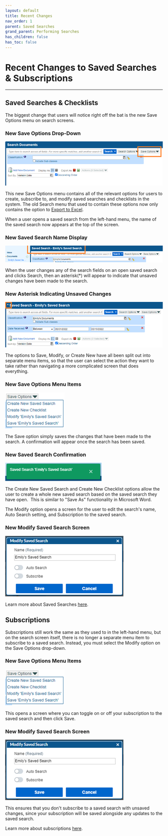 ```yaml
---
layout: default
title: Recent Changes
nav_order: 1
parent: Saved Searches
grand_parent: Performing Searches
has_children: false
has_toc: false
---
```

# Recent Changes to Saved Searches & Subscriptions
---
## Saved Searches & Checklists
The biggest change that users will notice right off the bat is the new Save Options menu on search screens.

### New Save Options Drop-Down  
![](../../../assets/images/new-save-options-drop-down.png)

This new Save Options menu contains all of the relevant options for users to create, subscribe to, and modify saved searches and checklists in the system. The old Search menu that used to contain these options now only contains the option to [Export to Excel](/docs/performing-searches/exporting-search-results).

When a user opens a saved search from the left-hand menu, the name of the saved search now appears at the top of the screen.

### New Saved Search Name Display  
![](/assets/images/new-saved-search-name.png)

When the user changes any of the search fields on an open saved search and clicks Search, then an asterisk(\*) will appear to indicate that unsaved changes have been made to the search.

### New Asterisk Indicating Unsaved Changes  
![](../../../assets/images/new-saved-search-asterisk.png)

The options to Save, Modify, or Create New have all been split out into separate menu items, so that the user can select the action they want to take rather than navigating a more complicated screen that does everything.

### New Save Options Menu Items  
![](/assets/images/new-saved-search-options.png)

The Save option simply saves the changes that have been made to the search. A confirmation will appear once the search has been saved.

### New Saved Search Confirmation  
![](/assets/images/new-saved-search-confirmation.png)

The Create New Saved Search and Create New Checklist options allow the user to create a whole new saved search based on the saved search they have open.  This is similar to "Save As" functionality in Microsoft Word.

The Modify option opens a screen for the user to edit the search's name, Auto Search setting, and Subscription to the saved search.

### New Modify Saved Search Screen  
![](/assets/images/new-modify-saved-search.png)

Learn more about Saved Searches [here](/docs/performing-searches/saved-search/).

## Subscriptions
Subscriptions still work the same as they used to in the left-hand menu, but on the search screen itself, there is no longer a separate menu item to subscribe to a saved search. Instead, you must select the Modify option on the Save Options drop-down.

### New Save Options Menu Items  
![](/assets/images/new-saved-search-options.png)

This opens a screen where you can toggle on or off your subscription to the saved search and then click Save.

### New Modify Saved Search Screen  
![](/assets/images/new-modify-saved-search.png)

This ensures that you don't subscribe to a saved search with unsaved changes, since your subscription will be saved alongside any updates to the saved search.

Learn more about subscriptions [here](/docs/performing-searches/saved-search/subscribing-to-a-saved-search).